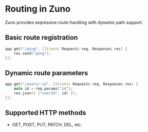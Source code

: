 # Routing in Zuno

Zuno provides expressive route handling with dynamic path support.

## Basic route registration

```cpp
app.get("/ping", [](const Request& req, Response& res) {
    res.send("pong");
});
```

## Dynamic route parameters

```cpp
app.get("/users/:id", [](const Request& req, Response& res) {
    auto id = req.params["id"];
    res.json({ {"userId", id} });
});
```

## Supported HTTP methods

- GET, POST, PUT, PATCH, DEL, etc.